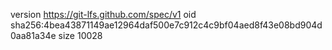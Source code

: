 version https://git-lfs.github.com/spec/v1
oid sha256:4bea43871149ae12964daf500e7c912c4c9bf04aed8f43e08bd904d0aa81a34e
size 10028
